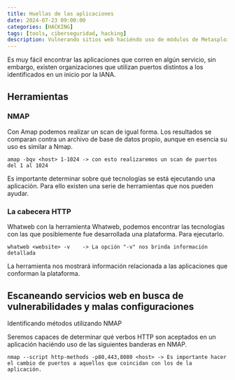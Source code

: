 ```yaml
---
title: Huellas de las aplicaciones
date: 2024-07-23 09:00:00 
categories: [HACKING]
tags: [tools, ciberseguridad, hacking]
description: Vulnerando sitios web haciéndo uso de módulos de Metasploit
---
```


Es muy fácil encontrar las aplicaciones que corren en algún servicio, sin embargo, existen organizaciones que utilizan puertos distintos a los identificados en un inicio por la IANA.

## Herramientas

### NMAP

Con Amap podemos realizar un scan de igual forma. Los resultados se comparan contra un archivo  de base de datos propio, aunque en esencia su uso es similar a Nmap.

    amap -bqv <host> 1-1024	-> con esto realizaremos un scan de puertos del 1 al 1024

Es importante determinar sobre qué tecnologías se está ejecutando una aplicación. Para ello existen una serie de herramientas que nos pueden ayudar.

### La cabecera HTTP

Whatweb  con la herramienta Whatweb, podemos encontrar las tecnologías con las que posiblemente fue desarrollada una plataforma. Para ejecutarlo.

    whatweb <website> -v	-> La opción "-v" nos brinda información detallada

La herramienta nos mostrará información relacionada a las aplicaciones que conforman la plataforma.

## Escaneando servicios web en busca de vulnerabilidades y malas configuraciones

Identificando métodos utilizando NMAP

Seremos capaces de determinar qué verbos HTTP son aceptados en un aplicación haciéndo uso de las siguientes banderas en NMAP.

    nmap --script http-methods -p80,443,8080 <host> -> Es importante hacer el cambio de puertos a aquellos que coincidan con los de la aplicación.

    
